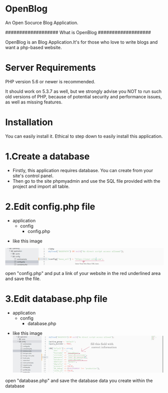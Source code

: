 # OpenBlog
An Open Socurce Blog Application.

###################
What is OpenBlog
###################

OpenBlog is an Blog Application.It's for those who love to write blogs and want a php-based website.


# Server Requirements

PHP version 5.6 or newer is recommended.

It should work on 5.3.7 as well, but we strongly advise you NOT to run
such old versions of PHP, because of potential security and performance
issues, as well as missing features.


# Installation

You can easily install it. Ethical to step down to easily install this application.


# 1.Create a database
  * Firstly, this application requires database. You can create from your site's control panel. 
  * Then go to the site phpmyadmin and use the SQL file provided with the project and import all table.


# 2.Edit config.php file
  - application
    - config
      - config.php
      
* like this image

![Alt text](images/temp/config.jpg?raw=true "config.php")

open "config.php" and  put a link of your website in the red underlined area and save the file.
      

# 3.Edit database.php file
  - application
    - config
      - database.php 
      
      
* like this image
![Alt text](images/temp/database.jpg?raw=true "database.php ")

open "database.php" and save the database data you create within the database

          
